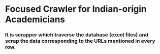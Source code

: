 # Focused Crawler for Indian-origin Academicians

### It is scrapper which traverse the database (excel files) and scrap the data corresponding to the URLs mentioned in every row.

